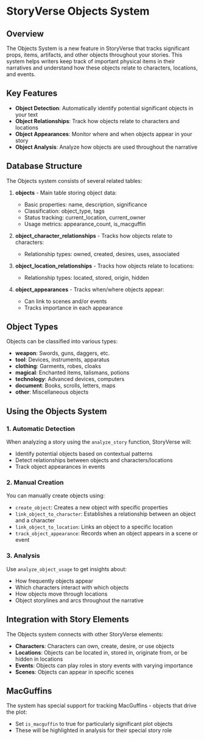 # StoryVerse Objects System

## Overview

The Objects System is a new feature in StoryVerse that tracks significant props, items, artifacts, and other objects throughout your stories. This system helps writers keep track of important physical items in their narratives and understand how these objects relate to characters, locations, and events.

## Key Features

- **Object Detection**: Automatically identify potential significant objects in your text
- **Object Relationships**: Track how objects relate to characters and locations
- **Object Appearances**: Monitor where and when objects appear in your story
- **Object Analysis**: Analyze how objects are used throughout the narrative

## Database Structure

The Objects system consists of several related tables:

1. **objects** - Main table storing object data:
   - Basic properties: name, description, significance
   - Classification: object_type, tags
   - Status tracking: current_location, current_owner
   - Usage metrics: appearance_count, is_macguffin

2. **object_character_relationships** - Tracks how objects relate to characters:
   - Relationship types: owned, created, desires, uses, associated

3. **object_location_relationships** - Tracks how objects relate to locations:
   - Relationship types: located, stored, origin, hidden

4. **object_appearances** - Tracks when/where objects appear:
   - Can link to scenes and/or events
   - Tracks importance in each appearance

## Object Types

Objects can be classified into various types:
- **weapon**: Swords, guns, daggers, etc.
- **tool**: Devices, instruments, apparatus
- **clothing**: Garments, robes, cloaks
- **magical**: Enchanted items, talismans, potions
- **technology**: Advanced devices, computers
- **document**: Books, scrolls, letters, maps
- **other**: Miscellaneous objects

## Using the Objects System

### 1. Automatic Detection

When analyzing a story using the `analyze_story` function, StoryVerse will:
- Identify potential objects based on contextual patterns
- Detect relationships between objects and characters/locations
- Track object appearances in events

### 2. Manual Creation

You can manually create objects using:
- `create_object`: Creates a new object with specific properties
- `link_object_to_character`: Establishes a relationship between an object and a character
- `link_object_to_location`: Links an object to a specific location
- `track_object_appearance`: Records when an object appears in a scene or event

### 3. Analysis

Use `analyze_object_usage` to get insights about:
- How frequently objects appear
- Which characters interact with which objects
- How objects move through locations
- Object storylines and arcs throughout the narrative

## Integration with Story Elements

The Objects system connects with other StoryVerse elements:

- **Characters**: Characters can own, create, desire, or use objects
- **Locations**: Objects can be located in, stored in, originate from, or be hidden in locations
- **Events**: Objects can play roles in story events with varying importance
- **Scenes**: Objects can appear in specific scenes

## MacGuffins

The system has special support for tracking MacGuffins - objects that drive the plot:
- Set `is_macguffin` to true for particularly significant plot objects
- These will be highlighted in analysis for their special story role
